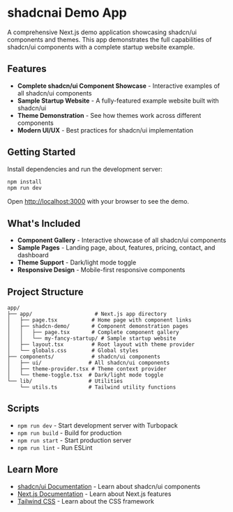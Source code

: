 # shadcnai Demo App

A comprehensive Next.js demo application showcasing shadcn/ui components and themes. This app demonstrates the full capabilities of shadcn/ui components with a complete startup website example.

## Features

- **Complete shadcn/ui Component Showcase** - Interactive examples of all shadcn/ui components
- **Sample Startup Website** - A fully-featured example website built with shadcn/ui
- **Theme Demonstration** - See how themes work across different components
- **Modern UI/UX** - Best practices for shadcn/ui implementation

## Getting Started

Install dependencies and run the development server:

```bash
npm install
npm run dev
```

Open [http://localhost:3000](http://localhost:3000) with your browser to see the demo.

## What's Included

- **Component Gallery** - Interactive showcase of all shadcn/ui components
- **Sample Pages** - Landing page, about, features, pricing, contact, and dashboard
- **Theme Support** - Dark/light mode toggle
- **Responsive Design** - Mobile-first responsive components

## Project Structure

```
app/
├── app/                    # Next.js app directory
│   ├── page.tsx           # Home page with component links
│   ├── shadcn-demo/       # Component demonstration pages
│   │   ├── page.tsx       # Complete component gallery
│   │   └── my-fancy-startup/ # Sample startup website
│   ├── layout.tsx         # Root layout with theme provider
│   └── globals.css        # Global styles
├── components/            # shadcn/ui components
│   ├── ui/               # All shadcn/ui components
│   ├── theme-provider.tsx # Theme context provider
│   └── theme-toggle.tsx  # Dark/light mode toggle
└── lib/                  # Utilities
    └── utils.ts          # Tailwind utility functions
```

## Scripts

- `npm run dev` - Start development server with Turbopack
- `npm run build` - Build for production
- `npm run start` - Start production server
- `npm run lint` - Run ESLint

## Learn More

- [shadcn/ui Documentation](https://ui.shadcn.com/) - Learn about shadcn/ui components
- [Next.js Documentation](https://nextjs.org/docs) - Learn about Next.js features
- [Tailwind CSS](https://tailwindcss.com/) - Learn about the CSS framework
